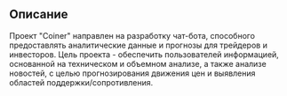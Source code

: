## **Описание**

Проект "Coiner" направлен на разработку чат-бота, способного предоставлять аналитические данные и прогнозы для трейдеров и инвесторов. Цель проекта - обеспечить пользователей информацией, основанной на техническом и объемном анализе, а также анализе новостей, с целью прогнозирования движения цен и выявления областей поддержки/сопротивления.
